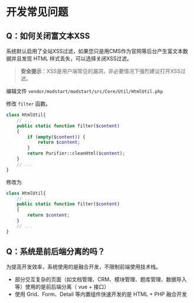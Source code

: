# 开发常见问题




## Q：如何关闭富文本XSS

系统默认启用了全站XSS过滤，如果您只是用CMS作为官网等后台产生富文本数据并且发现 HTML 样式丢失，可以选择关闭XSS过滤。

> **安全提示**：XSS是用户端常见的漏洞，非必要情况下强烈建议打开XSS过滤。

编辑文件 `vendor/modstart/modstart/src/Core/Util/HtmlUtil.php`

修改 `filter` 函数。

```php
class HtmlUtil{
    // ...
    public static function filter($content)
    {
        if (empty($content)) {
            return $content;
        }
        return Purifier::cleanHtml($content);
    }
    // ...
}
```

修改为

```php
class HtmlUtil{
    // ...
    public static function filter($content)
    {
        return $content;
    }
    // ...
}
```

## Q：系统是前后端分离的吗？

为提高开发效率，系统使用的是融合开发，不限制前端使用技术栈。

- 部分交互复杂的页面（如文档管理、CRM、模块管理、题库管理、数据导入等）使用的是前后端分离（ vue + 接口）
- 使用 Grid、Form、Detail 等内置组件快速开发的是 HTML + PHP 融合开发
